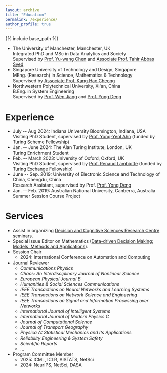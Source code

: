 ```yaml
---
layout: archive
title: "Education"
permalink: /experience/
author_profile: true
---
```


{% include base_path %}


- The University of Manchester, Manchester, UK<br>
  Integrated PhD and MSc in Data Analytics and Society<br>
  Supervised by [Prof. Yu-wang Chen](https://research.manchester.ac.uk/en/persons/yu-wang.chen) and [Associate Prof. Tahir Abbas Syed](https://research.manchester.ac.uk/en/persons/tahirabbas.syed)
- Singapore University of Technology and Design, Singapore<br>
  MEng. (Research) in Science, Mathematics & Technology<br>
  Supervised by [Associate Prof. Kang Hao Cheong](https://dr.ntu.edu.sg/cris/rp/rp02319)
- Northwestern Polytechnical University, Xi'an, China<br>
  B.Eng. in System Engineering<br>
  Supervised by [Prof. Wen Jiang](https://teacher.nwpu.edu.cn/en/jiangwen.html) and [Prof. Yong Deng](https://en.uestc.edu.cn/info/1074/3243.htm)


Experience
======
- July -- Aug 2024: Indiana University Bloomington, Indiana, USA<br>
  Visiting PhD Student, supervised by [Prof. Yong-Yeol Ahn](https://yongyeol.com/) (funded by Turing Scheme Fellowship)
- Jan. -- June 2024: The Alan Turing Institute, London, UK<br>
  Turing Enrichment Student
- Feb. -- March 2023: University of Oxford, Oxford, UK<br>
  Visiting PhD Student, supervised by [Prof. Renaud Lambiotte](https://www.maths.ox.ac.uk/people/renaud.lambiotte) (funded by Turing Exchange Fellowship)
- June -- Sep. 2019: University of Electronic Science and Technology of China, Chengdu, China<br>
  Research Assistant, supervised by Prof. [Prof. Yong Deng](https://en.uestc.edu.cn/info/1074/3243.htm)
- Jan. -- Feb. 2019: Australian National University, Canberra, Australia<br>
  Summer Session Course Project


Services
======
- Assist in organizing [Decision and Cognitive Sciences Research Centre](https://www.alliancembs.manchester.ac.uk/research/decision-and-cognitive-sciences-research-centre/) seminars.
- Special Issue Editor on Mathematics ([Data-driven Decision Making: Models, Methods and Applications](https://www.mdpi.com/journal/mathematics/special_issues/Data_Driven_Decis_Mak)).
- Session Chair
  * 2024: International Conference on Automation and Computing
- Journal Reviewer
  * *Communications Physics*
  * *Chaos: An Interdisciplinary Journal of Nonlinear Science*
  * *European Physical Journal B*
  * *Humanities & Social Sciences Communications*
  * *IEEE Transactions on Neural Networks and Learning Systems*
  * *IEEE Transactions on Network Science and Engineering*
  * *IEEE Transactions on Signal and Information Processing over Networks*
  * *International Journal of Intelligent Systems*
  * *International Journal of Modern Physics C*
  * *Journal of Computational Science*
  * *Journal of Transport Geography*
  * *Physica A: Statistical Mechanics and Its Applications*
  * *Reliability Engineering & System Safety*
  * *Scientific Reports*
  * ...
- Program Committee Member
  * 2025: ICML, ICLR, AISTATS, NetSci
  * 2024: NeurIPS, NetSci, DASA